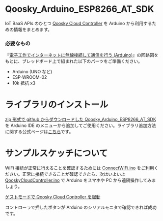 Qoosky_Arduino_ESP8266_AT_SDK
==================
IoT BaaS APIs のひとつ [Qoosky Cloud Controller](https://www.qoosky.io/help/api) を Arduino から利用するための情報をまとめます。

### 必要なもの
『[電子工作でインターネットに無線接続して通信を行う (Arduino)](https://www.qoosky.io/techs/14bfffdc82)』の回路図をもとに、ブレッドボード上で組まれた以下のパーツをご準備ください。

- Arduino (UNO など)
- ESP-WROOM-02
- 10k 抵抗 x3


ライブラリのインストール
==================
[zip 形式で github からダウンロードした Qoosky_Arduino_ESP8266_AT_SDK](https://github.com/qoosky/Qoosky_Arduino_ESP8266_AT_SDK/archive/master.zip) を Arduino IDE のメニューから追加してご使用ください。ライブラリ追加方法に関する公式ページは[こちら](https://www.arduino.cc/en/Guide/Libraries#toc4)です。


サンプルスケッチについて
==================
WiFi 接続が正常に行えることを確認するためには [ConnectWiFi.ino](https://github.com/qoosky/Qoosky_Arduino_ESP8266_AT_SDK/blob/master/examples/ConnectWiFi/ConnectWiFi.ino) をご利用ください。正常に接続できることが確認できたら、次はいよいよ [QooskyCloudController.ino](https://github.com/qoosky/Qoosky_Arduino_ESP8266_AT_SDK/blob/master/examples/QooskyCloudController/QooskyCloudController.ino) で Arduino をスマホや PC から遠隔操作してみましょう。

[ゲストモードで Qoosky Cloud Controller を起動](https://www.qoosky.io/account/api/cc)

コントローラで押したボタンが Arduino のシリアルモニタで確認できれば成功です。
